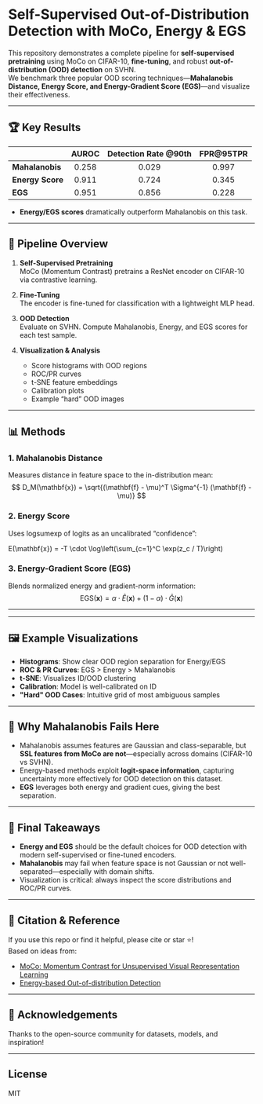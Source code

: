 # Self-Supervised Out-of-Distribution Detection with MoCo, Energy & EGS

This repository demonstrates a complete pipeline for **self-supervised pretraining** using MoCo on CIFAR-10, **fine-tuning**, and robust **out-of-distribution (OOD) detection** on SVHN.  
We benchmark three popular OOD scoring techniques—**Mahalanobis Distance, Energy Score, and Energy-Gradient Score (EGS)**—and visualize their effectiveness.

---

## 🏆 Key Results

|                | AUROC  | Detection Rate @90th | FPR@95TPR |
|:---------------|:------:|:-------------------:|:---------:|
| **Mahalanobis**| 0.258  | 0.029               | 0.997     |
| **Energy Score**| 0.911 | 0.724               | 0.345     |
| **EGS**        | 0.951  | 0.856               | 0.228     |

- **Energy/EGS scores** dramatically outperform Mahalanobis on this task.

---

## 🚀 Pipeline Overview

1. **Self-Supervised Pretraining**  
   MoCo (Momentum Contrast) pretrains a ResNet encoder on CIFAR-10 via contrastive learning.

2. **Fine-Tuning**  
   The encoder is fine-tuned for classification with a lightweight MLP head.

3. **OOD Detection**  
   Evaluate on SVHN. Compute Mahalanobis, Energy, and EGS scores for each test sample.

4. **Visualization & Analysis**  
   - Score histograms with OOD regions  
   - ROC/PR curves  
   - t-SNE feature embeddings  
   - Calibration plots  
   - Example “hard” OOD images

---

## 📊 Methods

### 1. Mahalanobis Distance  
Measures distance in feature space to the in-distribution mean:
$$
D_M(\mathbf{x}) = \sqrt{(\mathbf{f} - \mu)^T \Sigma^{-1} (\mathbf{f} - \mu)}
$$

### 2. Energy Score  
Uses logsumexp of logits as an uncalibrated “confidence”:

E(\mathbf{x}) = -T \cdot \log\left(\sum_{c=1}^C \exp(z_c / T)\right)


### 3. Energy-Gradient Score (EGS)  
Blends normalized energy and gradient-norm information:
$$
\mathrm{EGS}(\mathbf{x}) = \alpha \cdot \hat{E}(\mathbf{x}) + (1-\alpha) \cdot \hat{G}(\mathbf{x})
$$

---


---

## 🖼️ Example Visualizations

- **Histograms**: Show clear OOD region separation for Energy/EGS
- **ROC & PR Curves**: EGS > Energy > Mahalanobis
- **t-SNE**: Visualizes ID/OOD clustering
- **Calibration**: Model is well-calibrated on ID
- **"Hard" OOD Cases**: Intuitive grid of most ambiguous samples

---

## 🤔 Why Mahalanobis Fails Here

- Mahalanobis assumes features are Gaussian and class-separable, but **SSL features from MoCo are not**—especially across domains (CIFAR-10 vs SVHN).
- Energy-based methods exploit **logit-space information**, capturing uncertainty more effectively for OOD detection on this dataset.
- **EGS** leverages both energy and gradient cues, giving the best separation.

---

## 📝 Final Takeaways

- **Energy and EGS** should be the default choices for OOD detection with modern self-supervised or fine-tuned encoders.
- **Mahalanobis** may fail when feature space is not Gaussian or not well-separated—especially with domain shifts.
- Visualization is critical: always inspect the score distributions and ROC/PR curves.

---

## 🔗 Citation & Reference

If you use this repo or find it helpful, please cite or star ⭐️!  
Based on ideas from:  
- [MoCo: Momentum Contrast for Unsupervised Visual Representation Learning](https://arxiv.org/abs/1911.05722)
- [Energy-based Out-of-distribution Detection](https://arxiv.org/abs/2010.03759)

---

## 🙏 Acknowledgements

Thanks to the open-source community for datasets, models, and inspiration!

---

## License

MIT


